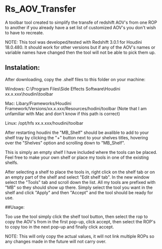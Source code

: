 # Rs_AOV_Transfer
A toolbar tool created to simplify the transfe of redshift AOV's from one ROP to another if you already have a set list of customized AOV's you don't wish to have to recreate.

NOTE: This tool was developed/tested with Redshift 3.0.1 for Houdini 18.0.480. It should work for other versions but if any of the AOV's names or variable names have changed then the tool will not be able to pick them up.


## Instalation:

After downloading, copy the .shelf files to this folder on your machine:

Windows: C:\Program Files\Side Effects Software\Houdini xx.x.xxx\houdini\toolbar

Mac: Libary/Frameworks/Houdini Framework/Versions/xx.x.xxx/Resources/hodini/toolbar (Note that I am unfamiliar with Mac and don't know if this path is correct)

Linux: /opt/hfs xx.x.xxx/houdini/toolbar

After restarting houdini the "MB_Shelf" should be avalible to add to your shelf tray by clicking the "+" button next to your shelves titles, hovering over the "Shelves" option and scrolling down to "MB_Shelf".

This is simply an empty shelf I have included where the tools can be placed. Feel free to make your own shelf or place my tools in one of the existing shelfs.

After selecting a shelf to place the tools in, right click on the shelf tab or on an empty part of the shelf and select "Edit shelf tab".
In the new window select the "Tools" tab and scroll down the list. All my tools are prefixed with "MB" so they should show up there.
Simply select the tool you want in the shelf and click "Apply" and then "Accept" and the tool should be ready for use.

##Usage:

Too use the tool simply click the shelf tool button, then select the rop to copy the AOV's from in the first pop-up, click accept, then select the ROP's to copy too in the next pop-up and finally click accept.

NOTE: This will only copy the actual values, it will not link multiple ROPs so any changes made in the future will not carry over.